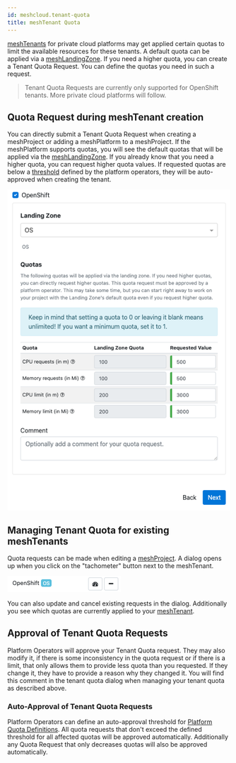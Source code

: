 ```yaml
---
id: meshcloud.tenant-quota
title: meshTenant Quota
---
```


[meshTenants](./meshcloud.tenant.md) for private cloud platforms may get applied certain quotas to limit the available resources for these tenants.
A default quota can be applied via a [meshLandingZone](./meshcloud.landing-zones.md). If you need a higher quota, you can create a Tenant Quota Request.
You can define the quotas you need in such a request.

> Tenant Quota Requests are currently only supported for OpenShift tenants. More private cloud platforms will follow.

## Quota Request during meshTenant creation

You can directly submit a Tenant Quota Request when creating a meshProject or adding a meshPlatform to a meshProject. If the meshPlatform supports quotas, you will see the default quotas that will be applied via the [meshLandingZone](./meshcloud.landing-zones.md). If you already know that you need a higher quota, you can request higher quota values. If requested quotas are below a [threshold](#auto-approval-of-tenant-quota-requests) defined by the platform operators, they will be auto-approved when creating the tenant.

![Create Tenant Quota Request](assets/tenants/tenant-quota-request.png)

## Managing Tenant Quota for existing meshTenants

Quota requests can be made when editing a [meshProject](meshcloud.project.md). A dialog opens up when you click on the "tachometer" button next to the meshTenant.

![Manage Tenant Quota](assets/tenants/manage-tenant-quota.png)

You can also update and cancel existing requests in the dialog. Additionally you see which quotas are currently applied to your [meshTenant](./meshcloud.tenant.md).

## Approval of Tenant Quota Requests

Platform Operators will approve your Tenant Quota request. They may also modify it, if there is some inconsistency in the quota request or if there is a limit, that only
allows them to provide less quota than you requested. If they change it, they have to provide a reason why they changed it. You will find this comment in the tenant
quota dialog when managing your tenant quota as described above.

### Auto-Approval of Tenant Quota Requests

Platform Operators can define an auto-approval threshold for [Platform Quota Definitions](administration.platforms.md#manage-quota-definitions). All quota requests that don't exceed the defined threshold for all affected quotas will be approved automatically. Additionally any Quota Request that only decreases quotas will also be approved automatically.
